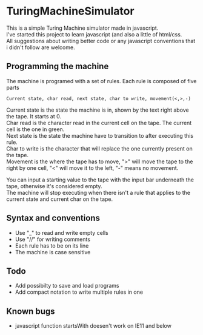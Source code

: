 # TuringMachineSimulator

This is a simple Turing Machine simulator made in javascript.<br/>
I've started this project to learn javascript (and also a little of html/css.<br/>
All suggestions about writing better code or any javascript conventions that i didn't follow are welcome.<br/>

## Programming the machine

The machine is programed with a set of rules.
Each rule is composed of five parts
```
Current state, char read, next state, char to write, movement(<,>,-)
```
Current state is the state the machine is in, shown by the text right above the tape. It starts at 0. <br/>
Char read is the character read in the current cell on the tape. The current cell is the one in green.<br/> 
Next state is the state the machine have to transition to after executing this rule.<br/>
Char to write is the character that will replace the one currently present on the tape.<br/>
Movement is the where the tape has to move, ">" will move the tape to the right by one cell, 
"<" will move it to the left, "-" means no movement.<br/>

You can input a starting value to the tape with the input bar underneath the tape, otherwise it's considered empty.<br/>
The machine will stop executing when there isn't a rule that applies to the current state and current char on the tape.<br/>

## Syntax and conventions

- Use "_" to read and write empty cells
- Use "//" for writing comments
- Each rule has to be on its line
- The machine is case sensitive

## Todo

- Add possibilty to save and load programs
- Add compact notation to write multiple rules in one

## Known bugs

- javascript function startsWith doesen't work on IE11 and below


